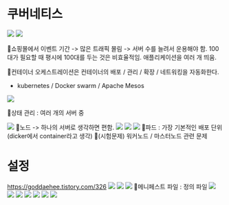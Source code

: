 # 쿠버네티스
![](../image/Pasted%20image%2020240508142712.png)
![](../image/Pasted%20image%2020240508142745.png)

📌쇼핑몰에서 이벤트 기간 -> 많은 트래픽 몰림 -> 서버 수를 늘려서 운용해야 함. 100대가 필요할 때 평시에 100대를 두는 것은 비효율적임. 애플리케이션을 여러 개 띄움.

📌컨테이너 오케스트레이션은 컨테이너의 배포 / 관리 / 확장 / 네트워킹을 자동화한다.
- kubernetes / Docker swarm / Apache Mesos

![](../image/Pasted%20image%2020240508143433.png)

📌상태 관리 : 여러 개의 서버 중

![](../image/Pasted%20image%2020240508143657.png)
📌노드 -> 하나의 서버로 생각하면 편함.
![](../image/Pasted%20image%2020240508143808.png)
![](../image/Pasted%20image%2020240508144000.png)
![](../image/Pasted%20image%2020240508144040.png)
📌파드 : 가장 기본적인 배포 단위(dicker에서 container라고 생각)
📌(시험문제) 워커노드 / 마스터노드 관련 문제

# 설정
https://goddaehee.tistory.com/326
![](../image/Pasted%20image%2020240508152614.png)
![](../image/Pasted%20image%2020240508152702.png)
![](../image/Pasted%20image%2020240508152847.png)
📌메니페스트 파일 : 정의 파일
![](../image/Pasted%20image%2020240508152934.png)
![](../image/Pasted%20image%2020240508153118.png)
![](../image/Pasted%20image%2020240508153201.png)
![](../image/Pasted%20image%2020240508153303.png)
![](../image/Pasted%20image%2020240508153350.png)
![](../image/Pasted%20image%2020240508153510.png)
![](../image/Pasted%20image%2020240508154113.png)
